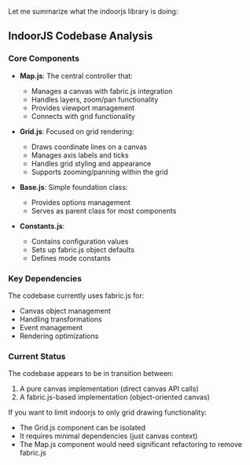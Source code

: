 













Let me summarize what the indoorjs library is doing:

## IndoorJS Codebase Analysis

### Core Components

- **Map.js**: The central controller that:
  - Manages a canvas with fabric.js integration
  - Handles layers, zoom/pan functionality
  - Provides viewport management
  - Connects with grid functionality

- **Grid.js**: Focused on grid rendering:
  - Draws coordinate lines on a canvas
  - Manages axis labels and ticks
  - Handles grid styling and appearance
  - Supports zooming/panning within the grid

- **Base.js**: Simple foundation class:
  - Provides options management
  - Serves as parent class for most components

- **Constants.js**:
  - Contains configuration values
  - Sets up fabric.js object defaults
  - Defines mode constants

### Key Dependencies

The codebase currently uses fabric.js for:
- Canvas object management
- Handling transformations
- Event management
- Rendering optimizations

### Current Status

The codebase appears to be in transition between:
1. A pure canvas implementation (direct canvas API calls)
2. A fabric.js-based implementation (object-oriented canvas)

If you want to limit indoorjs to only grid drawing functionality:
- The Grid.js component can be isolated
- It requires minimal dependencies (just canvas context)
- The Map.js component would need significant refactoring to remove fabric.js
